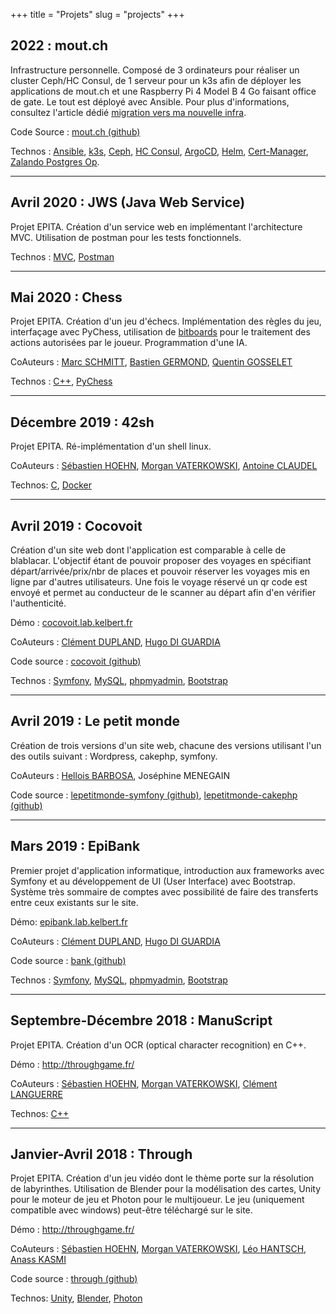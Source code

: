 +++
title = "Projets"
slug = "projects"
+++

## 2022 : mout.ch
Infrastructure personnelle. Composé de 3 ordinateurs pour réaliser un cluster Ceph/HC Consul, de 1 serveur pour un k3s afin de déployer les applications de mout.ch et une Raspberry Pi 4 Model B 4 Go faisant office de gate. Le tout est déployé avec Ansible. Pour plus d'informations, consultez l'article dédié [migration vers ma nouvelle infra](/fr/posts/migration-to-my-new-infra/).

Code Source : [mout.ch (github)](https://github.com/mout-ch)

Technos : [Ansible](https://en.wikipedia.org/wiki/Ansible_(software)), [k3s](https://github.com/k3s-io/k3s), [Ceph](https://en.wikipedia.org/wiki/Ceph_(software)), [HC Consul](https://www.consul.io/), [ArgoCD](https://argo-cd.readthedocs.io/en/stable/), [Helm](https://helm.sh/), [Cert-Manager](https://cert-manager.io/docs/), [Zalando Postgres Op](https://github.com/zalando/postgres-operator).

---
## Avril 2020 : JWS (Java Web Service)
Projet EPITA. Création d'un service web en implémentant l'architecture MVC. Utilisation de postman pour les tests fonctionnels.

Technos : [MVC](https://en.wikipedia.org/wiki/Model%E2%80%93view%E2%80%93controller), [Postman](https://www.postman.com/)

---
## Mai 2020 : Chess
Projet EPITA. Création d'un jeu d'échecs. Implémentation des règles du jeu, interfaçage avec PyChess, utilisation de [bitboards](https://en.wikipedia.org/wiki/Bitboard) pour le traitement des actions autorisées par le joueur. Programmation d'une IA.

CoAuteurs : [Marc SCHMITT](https://www.linkedin.com/in/risson/), [Bastien GERMOND](https://www.linkedin.com/in/bastien-germond/), [Quentin GOSSELET](https://www.linkedin.com/in/quentin-gosselet/)

Technos : [C++](https://en.wikipedia.org/wiki/C%2B%2B), [PyChess](https://github.com/pychess/pychess)

---
## Décembre 2019 : 42sh
Projet EPITA. Ré-implémentation d'un shell linux.

CoAuteurs : [Sébastien HOEHN](https://www.linkedin.com/in/sebastien-hoehn/), [Morgan VATERKOWSKI](https://www.linkedin.com/in/morgan-vaterkowski/), [Antoine CLAUDEL](https://www.linkedin.com/in/antoine-claudel-0b37651aa/)

Technos: [C](https://en.wikipedia.org/wiki/C_(programming_language)), [Docker](https://en.wikipedia.org/wiki/Docker_(software))

---
## Avril 2019 : Cocovoit
Création d'un site web dont l'application est comparable à celle de blablacar. L'objectif étant de pouvoir proposer des voyages en spécifiant départ/arrivée/prix/nbr de places et pouvoir réserver les voyages mis en ligne par d'autres utilisateurs. Une fois le voyage réservé un qr code est envoyé et permet au conducteur de le scanner au départ afin d'en vérifier l'authenticité.

Démo : [cocovoit.lab.kelbert.fr](https://cocovoit.lab.kelbert.fr/)

CoAuteurs : [Clément DUPLAND](https://www.linkedin.com/in/cldupland/), [Hugo DI GUARDIA](https://www.linkedin.com/in/hdiguardia/)

Code source : [cocovoit (github)](https://github.com/rootmout-epita/cocovoit)

Technos : [Symfony](https://symfony.com/), [MySQL](https://en.wikipedia.org/wiki/MySQL), [phpmyadmin](https://en.wikipedia.org/wiki/PhpMyAdmin), [Bootstrap](https://getbootstrap.com/)

---
## Avril 2019 : Le petit monde
Création de trois versions d'un site web, chacune des versions utilisant l'un des outils suivant : Wordpress, cakephp, symfony.

CoAuteurs : [Hellois BARBOSA](https://www.linkedin.com/in/hellois-barbosa/), Joséphine MENEGAIN

Code source : [lepetitmonde-symfony (github)](https://github.com/rootmout-epita/lepetitmonde-symfony), [lepetitmonde-cakephp (github)](https://github.com/rootmout-epita/lepetitmonde-cakephp)

---
## Mars 2019 : EpiBank
Premier projet d'application informatique, introduction aux frameworks avec Symfony et au développement de UI (User Interface) avec Bootstrap. Système très sommaire de comptes avec possibilité de faire des transferts entre ceux existants sur le site.

Démo: [epibank.lab.kelbert.fr](https://epibank.lab.kelbert.fr)

CoAuteurs : [Clément DUPLAND](https://www.linkedin.com/in/cldupland/), [Hugo DI GUARDIA](https://www.linkedin.com/in/hdiguardia/)

Code source : [bank (github)](https://github.com/rootmout-epita/bank)

Technos : [Symfony](https://symfony.com/), [MySQL](https://en.wikipedia.org/wiki/MySQL), [phpmyadmin](https://en.wikipedia.org/wiki/PhpMyAdmin), [Bootstrap](https://getbootstrap.com/)

---
## Septembre-Décembre 2018 : ManuScript
Projet EPITA. Création d'un OCR (optical character recognition) en C++.

Démo : http://throughgame.fr/

CoAuteurs : [Sébastien HOEHN](https://www.linkedin.com/in/sebastien-hoehn/), [Morgan VATERKOWSKI](https://www.linkedin.com/in/morgan-vaterkowski/), [Clément LANGUERRE](https://www.linkedin.com/in/cl%C3%A9ment-languerre/)

Technos: [C++](https://en.wikipedia.org/wiki/C%2B%2B)

---
## Janvier-Avril 2018 : Through
Projet EPITA. Création d'un jeu vidéo dont le thème porte sur la résolution de labyrinthes. Utilisation de Blender pour la modélisation des cartes, Unity pour le moteur de jeu et Photon pour le multijoueur. Le jeu (uniquement compatible avec windows) peut-être téléchargé sur le site.

Démo : http://throughgame.fr/

CoAuteurs : [Sébastien HOEHN](https://www.linkedin.com/in/sebastien-hoehn/), [Morgan VATERKOWSKI](https://www.linkedin.com/in/morgan-vaterkowski/), [Léo HANTSCH](https://www.linkedin.com/in/l%C3%A9o-hantsch/), [Anass KASMI](https://www.linkedin.com/in/anass-kasmi-10704520b/)

Code source : [through (github)](https://github.com/rootmout-epita/through)

Technos: [Unity](https://unity.com/fr), [Blender](https://www.blender.org/), [Photon](https://www.photonengine.com/pun)
